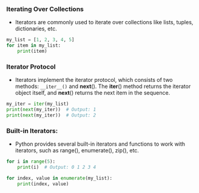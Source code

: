 

### Iterating Over Collections

- Iterators are commonly used to iterate over collections like lists, tuples, dictionaries, etc.

```python
my_list = [1, 2, 3, 4, 5]
for item in my_list:
    print(item)
```

### Iterator Protocol

- Iterators implement the iterator protocol, which consists of two methods: `__iter__()` and __next__(). The __iter__() method returns the iterator object itself, and __next__() returns the next item in the sequence.

```python
my_iter = iter(my_list)
print(next(my_iter))  # Output: 1
print(next(my_iter))  # Output: 2
```

### Built-in Iterators: 

- Python provides several built-in iterators and functions to work with iterators, such as range(), enumerate(), zip(), etc.

```python
for i in range(5):
    print(i)  # Output: 0 1 2 3 4
```


```python
for index, value in enumerate(my_list):
    print(index, value)
```
